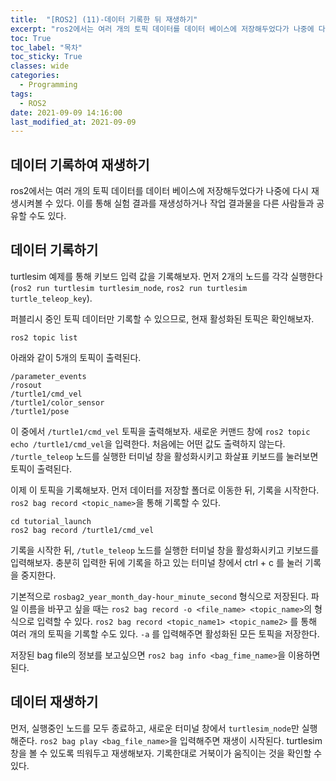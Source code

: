```yaml
---
title:  "[ROS2] (11)-데이터 기록한 뒤 재생하기"
excerpt: "ros2에서는 여러 개의 토픽 데이터를 데이터 베이스에 저장해두었다가 나중에 다시 재생시켜볼 수 있다. 이를 통해 실험 결과를 재생성하거나 작업 결과물을 다른 사람들과 공유할 수도 있다."
toc: True
toc_label: "목차"
toc_sticky: True
classes: wide
categories:
  - Programming
tags:
  - ROS2
date: 2021-09-09 14:16:00
last_modified_at: 2021-09-09
---
```


## 데이터 기록하여 재생하기
ros2에서는 여러 개의 토픽 데이터를 데이터 베이스에 저장해두었다가 나중에 다시 재생시켜볼 수 있다. 이를 통해 실험 결과를 재생성하거나 작업 결과물을 다른 사람들과 공유할 수도 있다.

## 데이터 기록하기
turtlesim 예제를 통해 키보드 입력 값을 기록해보자. 먼저 2개의 노드를 각각 실행한다(`ros2 run turtlesim turtlesim_node`, `ros2 run turtlesim turtle_teleop_key`).

퍼블리시 중인 토픽 데이터만 기록할 수 있으므로, 현재 활성화된 토픽은 확인해보자.

```
ros2 topic list
```

아래와 같이 5개의 토픽이 출력된다.

```
/parameter_events
/rosout
/turtle1/cmd_vel
/turtle1/color_sensor
/turtle1/pose
```

이 중에서 `/turtle1/cmd_vel` 토픽을 출력해보자. 새로운 커맨드 창에 `ros2 topic echo /turtle1/cmd_vel`을 입력한다. 처음에는 어떤 값도 출력하지 않는다. `/turtle_teleop` 노드를 실행한 터미널 창을 활성화시키고 화살표 키보드를 눌러보면 토픽이 출력된다.

이제 이 토픽을 기록해보자. 먼저 데이터를 저장할 폴더로 이동한 뒤, 기록을 시작한다. `ros2 bag record <topic_name>`을 통해 기록할 수 있다.

```
cd tutorial_launch
ros2 bag record /turtle1/cmd_vel
```

기록을 시작한 뒤, `/tutle_teleop` 노드를 실행한 터미널 창을 활성화시키고 키보드를 입력해보자. 충분히 입력한 뒤에 기록을 하고 있는 터미널 창에서 ctrl + c 를 눌러 기록을 중지한다.

기본적으로 `rosbag2_year_month_day-hour_minute_second` 형식으로 저장된다. 파일 이름을 바꾸고 싶을 때는 `ros2 bag record -o <file_name> <topic_name>`의 형식으로 입력할 수 있다. `ros2 bag record <topic_name1> <topic_name2>` 를 통해 여러 개의 토픽을 기록할 수도 있다. `-a` 를 입력해주면 활성화된 모든 토픽을 저장한다.

저장된 bag file의 정보를 보고싶으면 `ros2 bag info <bag_fime_name>`을 이용하면 된다.

## 데이터 재생하기
먼저, 실행중인 노드를 모두 종료하고, 새로운 터미널 창에서 `turtlesim_node`만 실행해준다. `ros2 bag play <bag_file_name>`을 입력해주면 재생이 시작된다. turtlesim 창을 볼 수 있도록 띄워두고 재생해보자. 기록한대로 거북이가 움직이는 것을 확인할 수 있다.